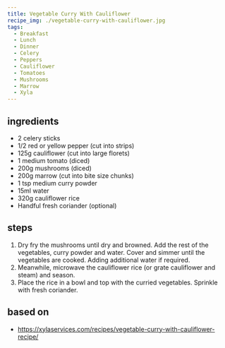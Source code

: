 ```yaml
---
title: Vegetable Curry With Cauliflower
recipe_img: ./vegetable-curry-with-cauliflower.jpg
tags:
  - Breakfast
  - Lunch
  - Dinner
  - Celery
  - Peppers
  - Cauliflower
  - Tomatoes
  - Mushrooms
  - Marrow
  - Xyla
---
```


<!-- markdownlint-disable MD024 -->

## ingredients

- 2 celery sticks
- 1/2 red or yellow pepper (cut into strips)
- 125g cauliflower (cut into large florets)
- 1 medium tomato (diced)
- 200g mushrooms (diced)
- 200g marrow (cut into bite size chunks)
- 1 tsp medium curry powder
- 15ml water
- 320g cauliflower rice
- Handful fresh coriander (optional)

## steps

1. Dry fry the mushrooms until dry and browned. Add the rest of the vegetables, curry powder and water. Cover and simmer until the vegetables are cooked. Adding additional water if required.
2. Meanwhile, microwave the cauliflower rice (or grate cauliflower and steam) and season.
3. Place the rice in a bowl and top with the curried vegetables. Sprinkle with fresh coriander.

## based on

- https://xylaservices.com/recipes/vegetable-curry-with-cauliflower-recipe/
<!-- markdownlint-enable MD024 -->
